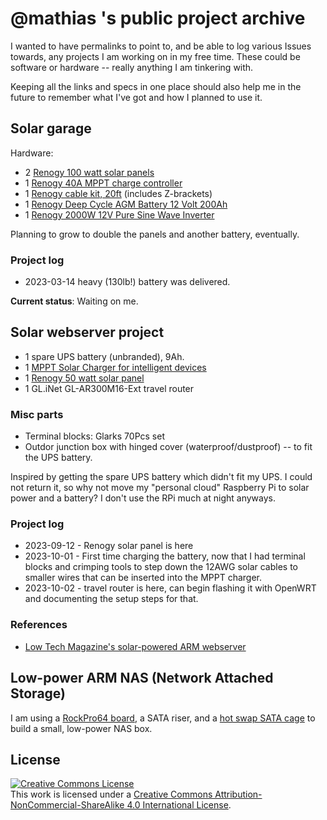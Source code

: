 # @mathias 's public project archive

I wanted to have permalinks to point to, and be able to log various Issues towards, any projects I am working on in my free time. These could be software or hardware -- really anything I am tinkering with.

Keeping all the links and specs in one place should also help me in the future to remember what I've got and how I planned to use it.

## Solar garage

Hardware:
* 2 [Renogy 100 watt solar panels](https://www.renogy.com/100-watt-12-volt-monocrystalline-solar-panel-compact-design/)
* 1 [Renogy 40A MPPT charge controller](https://www.renogy.com/rover-li-40-amp-mppt-solar-charge-controller/)
* 1 [Renogy cable kit, 20ft](https://www.amazon.com/Renogy-Accessory-Systems-Kit-Connector/dp/B091KTG9WX/) (includes Z-brackets)
* 1 [Renogy Deep Cycle AGM Battery 12 Volt 200Ah](https://www.renogy.com/deep-cycle-agm-battery-12-volt-200ah/)
* 1 [Renogy 2000W 12V Pure Sine Wave Inverter](https://www.renogy.com/2000w-12v-pure-sine-wave-inverter/)

Planning to grow to double the panels and another battery, eventually.

### Project log
* 2023-03-14 heavy (130lb!) battery was delivered.

**Current status**: Waiting on me.

## Solar webserver project
* 1 spare UPS battery (unbranded), 9Ah.
* 1 [MPPT Solar Charger for intelligent devices](https://www.tindie.com/products/globoy/mppt-solar-charger-for-intelligent-devices/) 
* 1 [Renogy 50 watt solar panel](https://www.renogy.com/50-watt-12-volt-monocrystalline-solar-panel/)
* 1 GL.iNet GL-AR300M16-Ext travel router

### Misc parts
* Terminal blocks: Glarks 70Pcs set
* Outdor junction box with hinged cover (waterproof/dustproof) -- to fit the UPS battery.

Inspired by getting the spare UPS battery which didn't fit my UPS. I could not return it, so why not move my "personal cloud" Raspberry Pi to solar power and a battery? I don't use the RPi much at night anyways.


### Project log
* 2023-09-12 - Renogy solar panel is here
* 2023-10-01 - First time charging the battery, now that I had terminal blocks and crimping tools to step down the 12AWG solar cables to smaller wires that can be inserted into the MPPT charger.
* 2023-10-02 - travel router is here, can begin flashing it with OpenWRT and documenting the setup steps for that.

### References
- [Low Tech Magazine's solar-powered ARM webserver](https://homebrewserver.club/low-tech-website-howto.html)

## Low-power ARM NAS (Network Attached Storage)

I am using a [RockPro64 board](https://www.pine64.org/rockpro64/), a SATA riser, and a [hot swap SATA cage](https://www.rosewill.com/rosewill-rsv-sata-cage-34-hard-disk-drive-cage/p/9SIA072GJ92556) to build a small, low-power NAS box.



## License

<a rel="license" href="http://creativecommons.org/licenses/by-nc-sa/4.0/"><img alt="Creative Commons License" style="border-width:0" src="https://i.creativecommons.org/l/by-nc-sa/4.0/88x31.png" /></a><br />This work is licensed under a <a rel="license" href="http://creativecommons.org/licenses/by-nc-sa/4.0/">Creative Commons Attribution-NonCommercial-ShareAlike 4.0 International License</a>.

